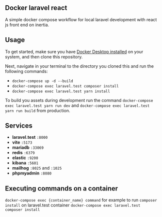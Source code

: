 

## Docker laravel react

A simple docker compose workflow for local laravel development with react js front end on inertia.

## Usage

To get started, make sure you have [Docker Desktop installed](https://docs.docker.com/desktop/) on your system, and then clone this repository.

Next, navigate in your terminal to the directory you cloned this and run the following commands:

- `docker-compose up -d --build`
- `docker-compose exec laravel.test composer install`
- `docker-compose exec laravel.test yarn install`

To build you assets during development run the command `docker-compose exec laravel.test yarn run dev` and `docker-compose exec laravel.test yarn run build` from production.

## Services

- **laravel.test** `:8000`
- **vite** `:5173`
- **mariadb** `:33069`
- **redis** `:6379`
- **elastic** `:9200`
- **kibana** `:5601`
- **mailhog** `:8025` and `:1025`
- **phpmyadmin** `:8080`

## Executing commands on a container

`docker-compose exec {container_name} command` for example to run `composer install` on laravel.test container `docker-compose exec laravel.test composer install`
